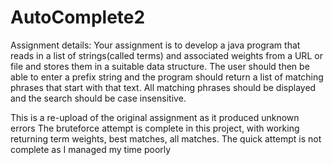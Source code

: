 # AutoComplete2
Assignment details:
Your assignment is to develop a java program that reads in a list of strings(called terms) 
and associated weights from a URL or file and stores them in a suitable data structure. 
The user should then be able to enter a prefix string and the program should return a list of matching phrases that start with that text.
All matching phrases should be displayed and the search should be case insensitive.


This is a re-upload of the original assignment as it produced unknown errors
The bruteforce attempt is complete in this project, with working returning term weights, best matches, all matches.
The quick attempt is not complete as I managed my time poorly 
